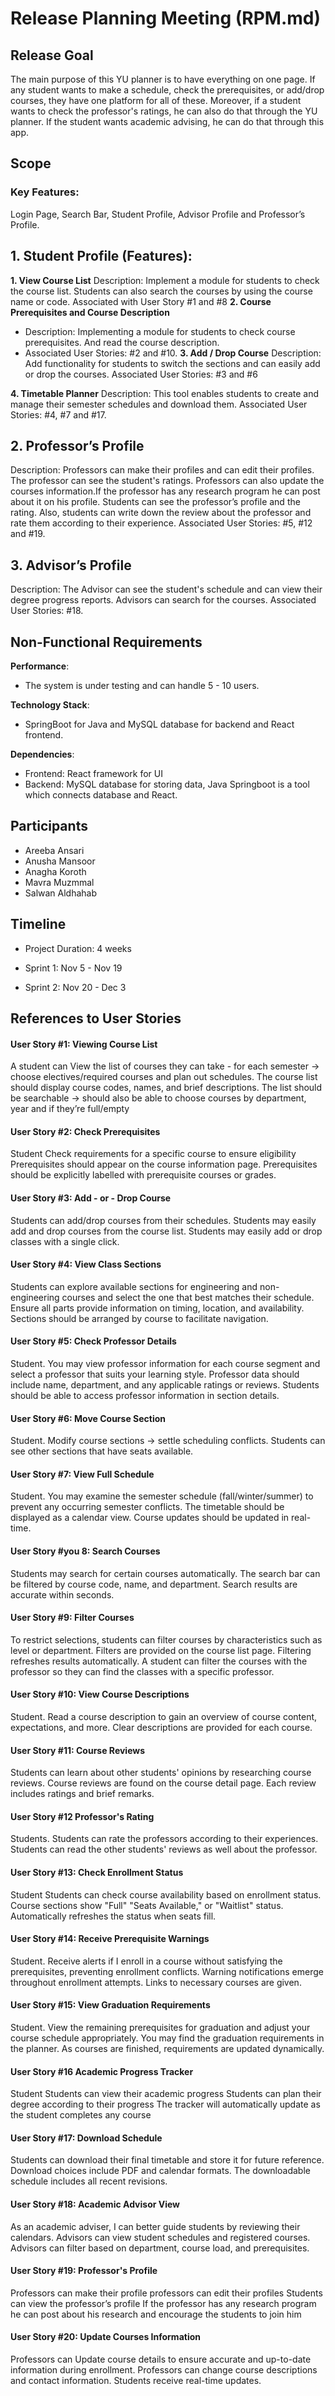 


# Release Planning Meeting (RPM.md)

## Release Goal 
The main purpose of this YU planner is to have everything on one page. If any student wants to make a schedule, check the prerequisites, or add/drop courses, they have one platform for all of these. Moreover, if a student wants to check the professor's ratings, he can also do that through the YU planner. If the student wants academic advising, he can do that through this app.

## Scope
### Key Features: 
Login Page, Search Bar, Student Profile, Advisor Profile and Professor’s Profile. 

## 1. Student Profile (Features):

**1. View Course List**
Description: Implement a module for students to check the course list. Students can also search the courses by using the course name or code. 
Associated with User Story #1 and #8
**2. Course Prerequisites and Course Description**
   - Description: Implementing a module for students to check course prerequisites. And read the course description.
   - Associated User Stories: #2 and #10. 
**3. Add / Drop Course**
Description: Add functionality for students to switch the sections and can easily add or drop the courses.
Associated User Stories:  #3 and #6

**4. Timetable Planner**
Description: This tool enables students to create and manage their semester schedules and download them.
Associated User Stories: #4, #7 and #17.

## 2. Professor’s Profile 
Description: Professors can make their profiles and can edit their profiles. The professor can see the student's ratings. Professors can also update the courses information.If the professor has any research program he can post about it on his profile. Students can see the professor’s profile and the rating. Also, students can write down the review about the professor and rate them according to their experience. 
Associated User Stories: #5, #12 and #19.

## 3. Advisor’s Profile 
Description: The Advisor can see the student's schedule and can view their degree progress reports. Advisors can search for the courses.
Associated User Stories: #18.

## Non-Functional Requirements

**Performance**:
- The system is under testing and can handle 5 - 10 users.

**Technology Stack**: 
- SpringBoot for Java and MySQL database for backend and  React frontend. 

**Dependencies**:
- Frontend: React framework for UI 
- Backend:  MySQL database for storing data, Java Springboot is a tool which connects database and React. 

## Participants
- Areeba Ansari
- Anusha Mansoor 
- Anagha Koroth
- Mavra Muzmmal
- Salwan Aldhahab

## Timeline
- Project Duration: 4 weeks

- Sprint 1: Nov 5 - Nov 19

- Sprint 2: Nov 20 - Dec 3

## References to User Stories

#### User Story #1: Viewing Course List
A student can View the list of courses they can take - for each semester → choose electives/required courses and plan out schedules.
 The course list should display course codes, names, and brief descriptions.
 The list should be searchable → should also be able to choose courses by department, year and if they’re full/empty

#### User Story #2: Check Prerequisites
Student
Check requirements for a specific course to ensure eligibility
Prerequisites should appear on the course information page.
Prerequisites should be explicitly labelled with prerequisite courses or grades.


#### User Story #3: Add - or - Drop Course
Students can add/drop courses from their schedules.
Students may easily add and drop courses from the course list.
Students may easily add or drop classes with a single click.

#### User Story #4: View Class Sections
Students can explore available sections for engineering and non-engineering courses and select the one that best matches their schedule.
Ensure all parts provide information on timing, location, and availability.
Sections should be arranged by course to facilitate navigation.

#### User Story #5: Check Professor Details
Student.
You may view professor information for each course segment and select a professor that suits your learning style.
Professor data should include name, department, and any applicable ratings or reviews.
Students should be able to access professor information in section details.

#### User Story #6: Move Course Section
Student.
Modify course sections → settle scheduling conflicts.
Students can see other sections that have seats available.

#### User Story #7: View Full Schedule
Student.
You may examine the semester schedule (fall/winter/summer) to prevent any occurring semester conflicts.
The timetable should be displayed as a calendar view.
Course updates should be updated in real-time.

#### User Story #you 8: Search Courses
Students may search for certain courses automatically.
The search bar can be filtered by course code, name, and department.
Search results are accurate within seconds.

#### User Story #9: Filter Courses
To restrict selections, students can filter courses by characteristics such as level or department.
Filters are provided on the course list page.
Filtering refreshes results automatically.
A student can filter the courses with the professor so they can find the classes with a specific professor.

#### User Story #10: View Course Descriptions
Student.
Read a course description to gain an overview of course content, expectations, and more.
Clear descriptions are provided for each course.

#### User Story #11: Course Reviews
Students can learn about other students' opinions by researching course reviews.
Course reviews are found on the course detail page.
Each review includes ratings and brief remarks.

#### User Story #12 Professor's Rating
Students.
Students can rate the professors according to their experiences.
Students can read the other students' reviews as well about the professor.

#### User Story #13: Check Enrollment Status
Student
Students can check course availability based on enrollment status.
Course sections show "Full" "Seats Available," or "Waitlist" status.
Automatically refreshes the status when seats fill.

#### User Story #14: Receive Prerequisite Warnings
Student.
Receive alerts if I enroll in a course without satisfying the prerequisites, preventing enrollment conflicts.
Warning notifications emerge throughout enrollment attempts.
Links to necessary courses are given.

#### User Story #15: View Graduation Requirements
Student.
View the remaining prerequisites for graduation and adjust your course schedule appropriately.
You may find the graduation requirements in the planner.
As courses are finished, requirements are updated dynamically.

#### User Story #16 Academic Progress Tracker
Student
Students can view their academic progress
Students can plan their degree according to their progress
The tracker will automatically update as the student completes any course

#### User Story #17: Download Schedule
Students can download their final timetable and store it for future reference.
Download choices include PDF and calendar formats.
The downloadable schedule includes all recent revisions.

#### User Story #18: Academic Advisor View
As an academic adviser, I can better guide students by reviewing their calendars.
Advisors can view student schedules and registered courses.
Advisors can filter based on department, course load, and prerequisites.

#### User Story #19: Professor's Profile
Professors can make their profile
professors can edit their profiles
Students can view the professor’s profile
If the professor has any research program he can post about his research  and encourage the students to join him

#### User Story #20: Update Courses Information
Professors can Update course details to ensure accurate and up-to-date information during enrollment.
Professors can change course descriptions and contact information.
Students receive real-time updates.


